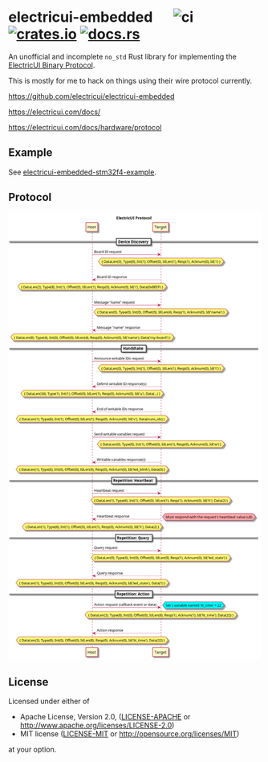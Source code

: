 # electricui-embedded &emsp; ![ci] [![crates.io]](https://crates.io/crates/electricui-embedded) [![docs.rs]](https://docs.rs/electricui-embedded)

An unofficial and incomplete `no_std` Rust library for
implementing the [ElectricUI Binary Protocol](https://electricui.com/docs/hardware/protocol).

This is mostly for me to hack on things using their wire protocol currently.

https://github.com/electricui/electricui-embedded

https://electricui.com/docs/

https://electricui.com/docs/hardware/protocol

## Example

See [electricui-embedded-stm32f4-example](https://github.com/jonlamb-gh/electricui-embedded-stm32f4-example).

## Protocol

![protocol](res/protocol.png)

## License

Licensed under either of

 * Apache License, Version 2.0, ([LICENSE-APACHE](LICENSE-APACHE) or http://www.apache.org/licenses/LICENSE-2.0)
 * MIT license ([LICENSE-MIT](LICENSE-MIT) or http://opensource.org/licenses/MIT)

at your option.

[ci]: https://github.com/jonlamb-gh/electricui-embedded-rs/workflows/CI/badge.svg
[crates.io]: https://img.shields.io/crates/v/electricui-embedded.svg
[docs.rs]: https://docs.rs/electricui-embedded/badge.svg
